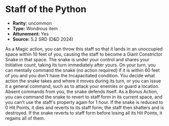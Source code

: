 
# Staff of the Python

* **Rarity:** uncommon
* **Type:** Wondrous item
* **Attunement:** Yes
* **Source:** 5.2 SRD (D&D 2024)


As a Magic action, you can throw this staff so that it lands in an unoccupied space within 10 feet of you, causing the staff to become a Giant Constrictor Snake in that space. The snake is under your control and shares your Initiative count, taking its turn immediately after yours. On your turn, you can mentally command the snake (no action required) if it is within 60 feet of you and you don't have the Incapacitated condition. You decide what action the snake takes and where it moves during its turn, or you can issue it a general command, such as to attack your enemies or guard a location. Absent commands from you, the snake defends itself. As a Bonus Action, you can command the snake to revert to staff form in its current space, and you can't use the staff's property again for 1 hour. If the snake is reduced to 0 Hit Points, it dies and reverts to its staff form; the staff then shatters and is destroyed. If the snake reverts to staff form before losing all its Hit Points, it regains all of them.
